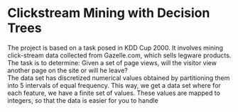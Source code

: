 # Clickstream Mining with Decision Trees
The project is based on a task posed in KDD Cup 2000. It involves mining click-stream data collected from Gazelle.com, which sells legware products. The task is to determine: Given a set of page views, will the visitor view another page on the site or will he leave?  
The data set has discretized numerical values obtained by partitioning them into 5 intervals of equal frequency. This way, we get a data set where for each feature, we have a finite set of values. These values are mapped to integers, so that the data is easier for you to handle
